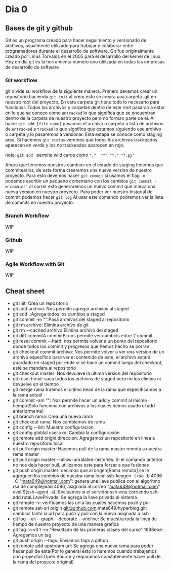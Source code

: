 # Dia 0
## Bases de git y github
Git es un programa creado para hacer seguimiento y versionado de archivos, usualmente utilizado para trabajar y colaborar entre programadores durante el desarrollo de software.
Git fue originalmente creado por Linus Torvalds en el 2005 para el desarrollo del kernel de linux. Hoy en dia git es la herramienta numero uno utilizada en todas las empresas de desarrollo de software

### Git workflow
git divide su workflow de la siguiente manera.
Primero devemos crear un repositorio haciendo `git init` al crear esto se creara una carpeta .git en nuestro root del proyecto. En esta carpeta git tiene todo lo necesario para funcionar.
Todos los archivos y carpetas dentro de este root pasaran a estar en lo que se conoce como `untracked` lo que significa que se encuentran dentro de la carpeta de nuestro proyecto pero no forman parte de el.
Al hacer `git add [file name]` pasamos el archivo o carpeta o lista de archivos de `untracked` a `tracked` lo que significa que estamos siguiendo ese archivo o carpeta y lo pasaremos a versionar. Esta estapa se conoce como staging area.
Si hacemos `git status` veremos que todos los archivos trackeados aparecen en verde y los no trackeados aparecen en rojo.

nota: `git add ` permite wild cards como `"."  "*" "*." "*.py"`

Ahora que tenemos nuestros cambios en el estado de staging tenemos que commitearlos, de esta forma crearemos una nueva version de nuestro proyecto.
Para esto devemos hacer `git commit` si usamos el flag `-m` podemos escribir un pequeno comentario con los cambios `git commit -m'cambios'` al correr esto generaremos un nuevo commit que marca una nueva version en nuestro proyecto.
Para poder ver nuestro historial de commit podemos hacer `git log` Al usar este comando podremos ver la lista de commits en nuestro proyecto.

### Branch Workflow
WIP

### Github
WIP

### Agile Workflow with Git
WIP

## Cheat sheet
- git init: Crea un repositorio
- git add archivo: Nos permite agregar archivos al staged
- git add .:Agrega todos los cambios a staged
- git commit -m "":Pasa archivos del staged al repositorio 
- git rm archivo: Elimina archivo de git
- git rm --cached archivo:Elimina archivo del staged
- git diff commitA commitB: nos permite ver cambios entre 2 commit
- git reset commit --hard: nos permite volver a un punto del repositorio donde todos los commit y progresos que hemos hecho se borran
- git checkout commit archivo: Nos permite volver a ver una version de un archivo especifico para ver el contenido de este, el archivo estará guardado en staged por ende si se hace un commit luego del checkout, esté se mandara al repositorio
- git checkout master: Nos devuleve la ultima version del repositorio
- git reset head: saca todos los archivos de staged pero no los elimina ni devuelve en el tiempo
- git merge rama:traemos el ultimo head de la rama que especificamos a la rama actual
- git commit -am "": Nos permite hacer un add y commit al mismo tiempo(Solo funciona con archivos a los cuales hemos usado el add anteriormente)
- git branch rama: Crea una nueva rama
- git checkout rama: Nos cambiamos de rama
- git config --list: Muestra configuracion
- git config globlal user.xxx: Cambia la configuración
- git remote add origin direccion: Agregamos un repositorio en linea a nuestro repositorio local
- git pull origin master: Hacemos pull de la rama master remota a nuestra rama master
- git pull origin master --allow-unralated-histories: Si el comando anterior no nos deja hacer pull, utilizamos este para forzar a que fusiones
- git push origin master: decimos que al origen[Rama remota] se le agreguen los cambios de nuestra rama local
ssh-keygen -t rsa -b 4096 -C "mata649@hotmail.com": genera una llave publica con el algoritmo rsa de complejidad 4096, asignada al correo "mata649@hotmail.com"
eval $(ssh-agent -s): Evaluamos si el servidor ssh esta corriendo
ssh-add rutaLLavePrivada: Se agrega la llave privada al sistema
- git remote -v: verificamos las url a las cuales hacemos push y pull
- git remote set-url origin git@github.com:mata649/hyperblog.git: cambios tanto la url para push y pull con la nueva asignada a ssh
- git log --all --graph --decorate --oneline: Se muestra toda la linea de tiempo de nuestro proyecto de una manera grafica
- git tag -a v0.1 -m "Resultado de las primeras clases del curso" 1998ebe: Agregamos un tag
- git push origin --tags: Enviamos tags a github
- git remote add upstream url: Se agrega una nueva rama para poder hacer pull de esta(Por lo general esto lo haremos cuando trabajemos con proyectos Open Source y requiramos constatemente hacer pull de la rama del proyecto original)
